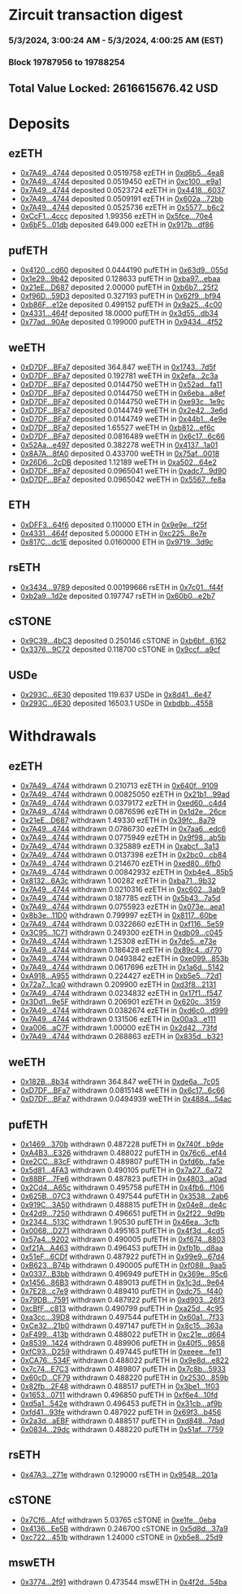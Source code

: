 # Zircuit transaction digest
### 5/3/2024, 3:00:24 AM - 5/3/2024, 4:00:25 AM (EST)
### Block 19787956 to 19788254

## Total Value Locked: 2616615676.42 USD

# Deposits
## ezETH
- [0x7A49...4744](https://etherscan.io/address/0x7A493Be5c2ce014cD049Bf178a1ac0Db1B434744) deposited 0.0519758 ezETH in [0xd6b5...4ea8](https://etherscan.io/tx/0x7A493Be5c2ce014cD049Bf178a1ac0Db1B434744)
- [0x7A49...4744](https://etherscan.io/address/0x7A493Be5c2ce014cD049Bf178a1ac0Db1B434744) deposited 0.0519450 ezETH in [0xc100...e9a1](https://etherscan.io/tx/0x7A493Be5c2ce014cD049Bf178a1ac0Db1B434744)
- [0x7A49...4744](https://etherscan.io/address/0x7A493Be5c2ce014cD049Bf178a1ac0Db1B434744) deposited 0.0523724 ezETH in [0x4418...6037](https://etherscan.io/tx/0x7A493Be5c2ce014cD049Bf178a1ac0Db1B434744)
- [0x7A49...4744](https://etherscan.io/address/0x7A493Be5c2ce014cD049Bf178a1ac0Db1B434744) deposited 0.0509191 ezETH in [0x602a...72bb](https://etherscan.io/tx/0x7A493Be5c2ce014cD049Bf178a1ac0Db1B434744)
- [0x7A49...4744](https://etherscan.io/address/0x7A493Be5c2ce014cD049Bf178a1ac0Db1B434744) deposited 0.0525736 ezETH in [0x5577...b6c2](https://etherscan.io/tx/0x7A493Be5c2ce014cD049Bf178a1ac0Db1B434744)
- [0xCcF1...4ccc](https://etherscan.io/address/0xCcF1Ad6aC289BFca5C1901125f0C6087847A4ccc) deposited 1.99356 ezETH in [0x5fce...70e4](https://etherscan.io/tx/0xCcF1Ad6aC289BFca5C1901125f0C6087847A4ccc)
- [0x6bF5...01db](https://etherscan.io/address/0x6bF52B769ac1697E8046568dd9af25a0833301db) deposited 649.000 ezETH in [0x917b...df86](https://etherscan.io/tx/0x6bF52B769ac1697E8046568dd9af25a0833301db)
## pufETH
- [0x4120...cd60](https://etherscan.io/address/0x41203B86351554F67236bc22C40E63B812F0cd60) deposited 0.0444190 pufETH in [0x63d9...055d](https://etherscan.io/tx/0x41203B86351554F67236bc22C40E63B812F0cd60)
- [0x1e29...9b42](https://etherscan.io/address/0x1e294b41ae794389D6f9F0953aC2F598dfFa9b42) deposited 0.128633 pufETH in [0xba97...ebaa](https://etherscan.io/tx/0x1e294b41ae794389D6f9F0953aC2F598dfFa9b42)
- [0x21eE...D687](https://etherscan.io/address/0x21eE76565B834fE06FB23E17Ff37802d673ED687) deposited 2.00000 pufETH in [0xb6b7...25f2](https://etherscan.io/tx/0x21eE76565B834fE06FB23E17Ff37802d673ED687)
- [0xf96D...59D3](https://etherscan.io/address/0xf96Ddaa24D9f01D30443D5E95dbEe0E79aFC59D3) deposited 0.327193 pufETH in [0x62f9...bf94](https://etherscan.io/tx/0xf96Ddaa24D9f01D30443D5E95dbEe0E79aFC59D3)
- [0xb86F...e12e](https://etherscan.io/address/0xb86F5260164306A0Cb6dAa8c8fcd163C5D17e12e) deposited 0.499152 pufETH in [0x9a25...4c00](https://etherscan.io/tx/0xb86F5260164306A0Cb6dAa8c8fcd163C5D17e12e)
- [0x4331...464f](https://etherscan.io/address/0x4331A6F53F75b215b1a6D6292AcAa564bD89464f) deposited 18.0000 pufETH in [0x3d55...db34](https://etherscan.io/tx/0x4331A6F53F75b215b1a6D6292AcAa564bD89464f)
- [0x77ad...90Ae](https://etherscan.io/address/0x77adCaE7d3DF1DC372Aa932E4684B25D97Dd90Ae) deposited 0.199000 pufETH in [0x9434...4f52](https://etherscan.io/tx/0x77adCaE7d3DF1DC372Aa932E4684B25D97Dd90Ae)
## weETH
- [0xD7DF...BFa7](https://etherscan.io/address/0xD7DF7E085214743530afF339aFC420c7c720BFa7) deposited 364.847 weETH in [0x1743...7d5f](https://etherscan.io/tx/0xD7DF7E085214743530afF339aFC420c7c720BFa7)
- [0xD7DF...BFa7](https://etherscan.io/address/0xD7DF7E085214743530afF339aFC420c7c720BFa7) deposited 0.192781 weETH in [0x2efa...2c3a](https://etherscan.io/tx/0xD7DF7E085214743530afF339aFC420c7c720BFa7)
- [0xD7DF...BFa7](https://etherscan.io/address/0xD7DF7E085214743530afF339aFC420c7c720BFa7) deposited 0.0144750 weETH in [0x52ad...fa11](https://etherscan.io/tx/0xD7DF7E085214743530afF339aFC420c7c720BFa7)
- [0xD7DF...BFa7](https://etherscan.io/address/0xD7DF7E085214743530afF339aFC420c7c720BFa7) deposited 0.0144750 weETH in [0x6eba...a8ef](https://etherscan.io/tx/0xD7DF7E085214743530afF339aFC420c7c720BFa7)
- [0xD7DF...BFa7](https://etherscan.io/address/0xD7DF7E085214743530afF339aFC420c7c720BFa7) deposited 0.0144750 weETH in [0xe93c...1e9c](https://etherscan.io/tx/0xD7DF7E085214743530afF339aFC420c7c720BFa7)
- [0xD7DF...BFa7](https://etherscan.io/address/0xD7DF7E085214743530afF339aFC420c7c720BFa7) deposited 0.0144749 weETH in [0x2e42...3e6d](https://etherscan.io/tx/0xD7DF7E085214743530afF339aFC420c7c720BFa7)
- [0xD7DF...BFa7](https://etherscan.io/address/0xD7DF7E085214743530afF339aFC420c7c720BFa7) deposited 0.0144749 weETH in [0x44b1...4e9e](https://etherscan.io/tx/0xD7DF7E085214743530afF339aFC420c7c720BFa7)
- [0xD7DF...BFa7](https://etherscan.io/address/0xD7DF7E085214743530afF339aFC420c7c720BFa7) deposited 1.65527 weETH in [0xb812...ef6c](https://etherscan.io/tx/0xD7DF7E085214743530afF339aFC420c7c720BFa7)
- [0xD7DF...BFa7](https://etherscan.io/address/0xD7DF7E085214743530afF339aFC420c7c720BFa7) deposited 0.0816489 weETH in [0x6c17...6c66](https://etherscan.io/tx/0xD7DF7E085214743530afF339aFC420c7c720BFa7)
- [0x52Aa...e497](https://etherscan.io/address/0x52Aa899454998Be5b000Ad077a46Bbe360F4e497) deposited 0.382278 weETH in [0x4137...1a01](https://etherscan.io/tx/0x52Aa899454998Be5b000Ad077a46Bbe360F4e497)
- [0x8A7A...8fA0](https://etherscan.io/address/0x8A7A3A4ae47F3A1e6c3A56f31941f34A302D8fA0) deposited 0.433700 weETH in [0x75af...0018](https://etherscan.io/tx/0x8A7A3A4ae47F3A1e6c3A56f31941f34A302D8fA0)
- [0x26D6...2cDB](https://etherscan.io/address/0x26D68A5042Ba924DC8870AC0ad478d3CE6e02cDB) deposited 1.12189 weETH in [0xa502...64e2](https://etherscan.io/tx/0x26D68A5042Ba924DC8870AC0ad478d3CE6e02cDB)
- [0xD7DF...BFa7](https://etherscan.io/address/0xD7DF7E085214743530afF339aFC420c7c720BFa7) deposited 0.0965041 weETH in [0xadc7...9d90](https://etherscan.io/tx/0xD7DF7E085214743530afF339aFC420c7c720BFa7)
- [0xD7DF...BFa7](https://etherscan.io/address/0xD7DF7E085214743530afF339aFC420c7c720BFa7) deposited 0.0965042 weETH in [0x5567...fe8a](https://etherscan.io/tx/0xD7DF7E085214743530afF339aFC420c7c720BFa7)
## ETH
- [0xDFF3...64f6](https://etherscan.io/address/0xDFF37c1590FADcD1f15183EC44C6Cfb90C9864f6) deposited 0.110000 ETH in [0x9e9e...f25f](https://etherscan.io/tx/0xDFF37c1590FADcD1f15183EC44C6Cfb90C9864f6)
- [0x4331...464f](https://etherscan.io/address/0x4331A6F53F75b215b1a6D6292AcAa564bD89464f) deposited 5.00000 ETH in [0xc225...8e7e](https://etherscan.io/tx/0x4331A6F53F75b215b1a6D6292AcAa564bD89464f)
- [0x817C...dc1E](https://etherscan.io/address/0x817C626E217d275a88aef065606f4aAb5008dc1E) deposited 0.0160000 ETH in [0x9719...3d9c](https://etherscan.io/tx/0x817C626E217d275a88aef065606f4aAb5008dc1E)
## rsETH
- [0x3434...9789](https://etherscan.io/address/0x34349c5569e7B846c3558961552D2202760A9789) deposited 0.00199666 rsETH in [0x7c01...f44f](https://etherscan.io/tx/0x34349c5569e7B846c3558961552D2202760A9789)
- [0xb2a9...1d2e](https://etherscan.io/address/0xb2a9255E4da09c6C20B618A9cf208695f86D1d2e) deposited 0.197747 rsETH in [0x60b0...e2b7](https://etherscan.io/tx/0xb2a9255E4da09c6C20B618A9cf208695f86D1d2e)
## cSTONE
- [0x9C39...4bC3](https://etherscan.io/address/0x9C3967B93589030bbDd3e14fe4942eF365E24bC3) deposited 0.250146 cSTONE in [0xb6bf...6162](https://etherscan.io/tx/0x9C3967B93589030bbDd3e14fe4942eF365E24bC3)
- [0x3376...9C72](https://etherscan.io/address/0x3376050A6A8888356963f4B3b87d500749299C72) deposited 0.118700 cSTONE in [0x9ccf...a9cf](https://etherscan.io/tx/0x3376050A6A8888356963f4B3b87d500749299C72)
## USDe
- [0x293C...6E30](https://etherscan.io/address/0x293C6937D8D82e05B01335F7B33FBA0c8e256E30) deposited 119.637 USDe in [0x8d41...6e47](https://etherscan.io/tx/0x293C6937D8D82e05B01335F7B33FBA0c8e256E30)
- [0x293C...6E30](https://etherscan.io/address/0x293C6937D8D82e05B01335F7B33FBA0c8e256E30) deposited 16503.1 USDe in [0xbdbb...4558](https://etherscan.io/tx/0x293C6937D8D82e05B01335F7B33FBA0c8e256E30)
# Withdrawals
## ezETH
- [0x7A49...4744](https://etherscan.io/address/0x7A493Be5c2ce014cD049Bf178a1ac0Db1B434744) withdrawn 0.210713 ezETH in [0x640f...9109](https://etherscan.io/tx/0x7A493Be5c2ce014cD049Bf178a1ac0Db1B434744)
- [0x7A49...4744](https://etherscan.io/address/0x7A493Be5c2ce014cD049Bf178a1ac0Db1B434744) withdrawn 0.00825050 ezETH in [0x21b1...99ad](https://etherscan.io/tx/0x7A493Be5c2ce014cD049Bf178a1ac0Db1B434744)
- [0x7A49...4744](https://etherscan.io/address/0x7A493Be5c2ce014cD049Bf178a1ac0Db1B434744) withdrawn 0.0379172 ezETH in [0xed60...c4d4](https://etherscan.io/tx/0x7A493Be5c2ce014cD049Bf178a1ac0Db1B434744)
- [0x7A49...4744](https://etherscan.io/address/0x7A493Be5c2ce014cD049Bf178a1ac0Db1B434744) withdrawn 0.0876596 ezETH in [0x1d2e...26ce](https://etherscan.io/tx/0x7A493Be5c2ce014cD049Bf178a1ac0Db1B434744)
- [0x21eE...D687](https://etherscan.io/address/0x21eE76565B834fE06FB23E17Ff37802d673ED687) withdrawn 1.49330 ezETH in [0x39fc...8a79](https://etherscan.io/tx/0x21eE76565B834fE06FB23E17Ff37802d673ED687)
- [0x7A49...4744](https://etherscan.io/address/0x7A493Be5c2ce014cD049Bf178a1ac0Db1B434744) withdrawn 0.0786730 ezETH in [0x7aa6...edc6](https://etherscan.io/tx/0x7A493Be5c2ce014cD049Bf178a1ac0Db1B434744)
- [0x7A49...4744](https://etherscan.io/address/0x7A493Be5c2ce014cD049Bf178a1ac0Db1B434744) withdrawn 0.0775949 ezETH in [0x9f98...ab5b](https://etherscan.io/tx/0x7A493Be5c2ce014cD049Bf178a1ac0Db1B434744)
- [0x7A49...4744](https://etherscan.io/address/0x7A493Be5c2ce014cD049Bf178a1ac0Db1B434744) withdrawn 0.325889 ezETH in [0xabcf...3a13](https://etherscan.io/tx/0x7A493Be5c2ce014cD049Bf178a1ac0Db1B434744)
- [0x7A49...4744](https://etherscan.io/address/0x7A493Be5c2ce014cD049Bf178a1ac0Db1B434744) withdrawn 0.0137398 ezETH in [0x2bc0...cb84](https://etherscan.io/tx/0x7A493Be5c2ce014cD049Bf178a1ac0Db1B434744)
- [0x7A49...4744](https://etherscan.io/address/0x7A493Be5c2ce014cD049Bf178a1ac0Db1B434744) withdrawn 0.214670 ezETH in [0xed80...6fb0](https://etherscan.io/tx/0x7A493Be5c2ce014cD049Bf178a1ac0Db1B434744)
- [0x7A49...4744](https://etherscan.io/address/0x7A493Be5c2ce014cD049Bf178a1ac0Db1B434744) withdrawn 0.00842932 ezETH in [0xb4e4...85b5](https://etherscan.io/tx/0x7A493Be5c2ce014cD049Bf178a1ac0Db1B434744)
- [0x8132...6A3c](https://etherscan.io/address/0x81326b5f0D2c08b9cf037C7B6B77a14dFB446A3c) withdrawn 1.00282 ezETH in [0xba71...9b32](https://etherscan.io/tx/0x81326b5f0D2c08b9cf037C7B6B77a14dFB446A3c)
- [0x7A49...4744](https://etherscan.io/address/0x7A493Be5c2ce014cD049Bf178a1ac0Db1B434744) withdrawn 0.0210316 ezETH in [0xc602...3ab9](https://etherscan.io/tx/0x7A493Be5c2ce014cD049Bf178a1ac0Db1B434744)
- [0x7A49...4744](https://etherscan.io/address/0x7A493Be5c2ce014cD049Bf178a1ac0Db1B434744) withdrawn 0.187785 ezETH in [0x5b43...7a5d](https://etherscan.io/tx/0x7A493Be5c2ce014cD049Bf178a1ac0Db1B434744)
- [0x7A49...4744](https://etherscan.io/address/0x7A493Be5c2ce014cD049Bf178a1ac0Db1B434744) withdrawn 0.0755923 ezETH in [0x073e...aea1](https://etherscan.io/tx/0x7A493Be5c2ce014cD049Bf178a1ac0Db1B434744)
- [0x8b3e...11D0](https://etherscan.io/address/0x8b3e08E6C375723AC91aA5B27230fa493Ba811D0) withdrawn 0.799997 ezETH in [0x8117...60be](https://etherscan.io/tx/0x8b3e08E6C375723AC91aA5B27230fa493Ba811D0)
- [0x7A49...4744](https://etherscan.io/address/0x7A493Be5c2ce014cD049Bf178a1ac0Db1B434744) withdrawn 0.0322660 ezETH in [0xf116...5e59](https://etherscan.io/tx/0x7A493Be5c2ce014cD049Bf178a1ac0Db1B434744)
- [0x3C95...1C71](https://etherscan.io/address/0x3C95249b243E1be3DD6D8bd8de1a48251fCA1C71) withdrawn 0.249300 ezETH in [0xdb09...c045](https://etherscan.io/tx/0x3C95249b243E1be3DD6D8bd8de1a48251fCA1C71)
- [0x7A49...4744](https://etherscan.io/address/0x7A493Be5c2ce014cD049Bf178a1ac0Db1B434744) withdrawn 1.25308 ezETH in [0x7de5...e73e](https://etherscan.io/tx/0x7A493Be5c2ce014cD049Bf178a1ac0Db1B434744)
- [0x7A49...4744](https://etherscan.io/address/0x7A493Be5c2ce014cD049Bf178a1ac0Db1B434744) withdrawn 0.186428 ezETH in [0x89c4...d770](https://etherscan.io/tx/0x7A493Be5c2ce014cD049Bf178a1ac0Db1B434744)
- [0x7A49...4744](https://etherscan.io/address/0x7A493Be5c2ce014cD049Bf178a1ac0Db1B434744) withdrawn 0.0493842 ezETH in [0xe099...853b](https://etherscan.io/tx/0x7A493Be5c2ce014cD049Bf178a1ac0Db1B434744)
- [0x7A49...4744](https://etherscan.io/address/0x7A493Be5c2ce014cD049Bf178a1ac0Db1B434744) withdrawn 0.0617696 ezETH in [0x1a6d...5142](https://etherscan.io/tx/0x7A493Be5c2ce014cD049Bf178a1ac0Db1B434744)
- [0xA918...A955](https://etherscan.io/address/0xA91879510E32e52b054640c62881F21DF56fA955) withdrawn 0.224427 ezETH in [0xb5e5...72d1](https://etherscan.io/tx/0xA91879510E32e52b054640c62881F21DF56fA955)
- [0x72a7...1ca0](https://etherscan.io/address/0x72a7b15014df24565eEC5AB0BF0aCd3146031ca0) withdrawn 0.209900 ezETH in [0xd3f8...2131](https://etherscan.io/tx/0x72a7b15014df24565eEC5AB0BF0aCd3146031ca0)
- [0x7A49...4744](https://etherscan.io/address/0x7A493Be5c2ce014cD049Bf178a1ac0Db1B434744) withdrawn 0.0234832 ezETH in [0x17f1...f547](https://etherscan.io/tx/0x7A493Be5c2ce014cD049Bf178a1ac0Db1B434744)
- [0x3Dd1...9e5F](https://etherscan.io/address/0x3Dd12318b46B6ce96e14396349a4fA93f3b59e5F) withdrawn 0.206901 ezETH in [0x620c...3159](https://etherscan.io/tx/0x3Dd12318b46B6ce96e14396349a4fA93f3b59e5F)
- [0x7A49...4744](https://etherscan.io/address/0x7A493Be5c2ce014cD049Bf178a1ac0Db1B434744) withdrawn 0.0382674 ezETH in [0xd6c0...d999](https://etherscan.io/tx/0x7A493Be5c2ce014cD049Bf178a1ac0Db1B434744)
- [0x7A49...4744](https://etherscan.io/address/0x7A493Be5c2ce014cD049Bf178a1ac0Db1B434744) withdrawn 0.131506 ezETH in [0x00a3...e111](https://etherscan.io/tx/0x7A493Be5c2ce014cD049Bf178a1ac0Db1B434744)
- [0xa006...aC7F](https://etherscan.io/address/0xa006C0A79a3fa5CBeCAc69e2aF5Db79D6C93aC7F) withdrawn 1.00000 ezETH in [0x2d42...73fd](https://etherscan.io/tx/0xa006C0A79a3fa5CBeCAc69e2aF5Db79D6C93aC7F)
- [0x7A49...4744](https://etherscan.io/address/0x7A493Be5c2ce014cD049Bf178a1ac0Db1B434744) withdrawn 0.268863 ezETH in [0x835d...b321](https://etherscan.io/tx/0x7A493Be5c2ce014cD049Bf178a1ac0Db1B434744)
## weETH
- [0x182B...8b34](https://etherscan.io/address/0x182BA473F3d08e78d92F5c321829a4aCaF3f8b34) withdrawn 364.847 weETH in [0xde6a...7c05](https://etherscan.io/tx/0x182BA473F3d08e78d92F5c321829a4aCaF3f8b34)
- [0xD7DF...BFa7](https://etherscan.io/address/0xD7DF7E085214743530afF339aFC420c7c720BFa7) withdrawn 0.0815148 weETH in [0x6c17...6c66](https://etherscan.io/tx/0xD7DF7E085214743530afF339aFC420c7c720BFa7)
- [0xD7DF...BFa7](https://etherscan.io/address/0xD7DF7E085214743530afF339aFC420c7c720BFa7) withdrawn 0.0494939 weETH in [0x4884...54ac](https://etherscan.io/tx/0xD7DF7E085214743530afF339aFC420c7c720BFa7)
## pufETH
- [0x1469...370b](https://etherscan.io/address/0x1469a5C15b92acd3F94bB1b881999Ce5bA87370b) withdrawn 0.487228 pufETH in [0x740f...b9de](https://etherscan.io/tx/0x1469a5C15b92acd3F94bB1b881999Ce5bA87370b)
- [0xA4B3...E326](https://etherscan.io/address/0xA4B3A7AfAfAFD1eB1B469B4587b873BD4D11E326) withdrawn 0.488022 pufETH in [0x76c6...ef44](https://etherscan.io/tx/0xA4B3A7AfAfAFD1eB1B469B4587b873BD4D11E326)
- [0xe2CC...83cF](https://etherscan.io/address/0xe2CC47f94DEa718074b088aBe53823e5c7AC83cF) withdrawn 0.489807 pufETH in [0xfd6b...fa5e](https://etherscan.io/tx/0xe2CC47f94DEa718074b088aBe53823e5c7AC83cF)
- [0x5d81...4FA3](https://etherscan.io/address/0x5d815AdE56118c7F7e3A459349dA472C1A184FA3) withdrawn 0.490105 pufETH in [0x7a27...6a72](https://etherscan.io/tx/0x5d815AdE56118c7F7e3A459349dA472C1A184FA3)
- [0x88BF...7Fe6](https://etherscan.io/address/0x88BFd07165d9EC85b3114dbE8332D7a782457Fe6) withdrawn 0.487823 pufETH in [0x4803...a0ad](https://etherscan.io/tx/0x88BFd07165d9EC85b3114dbE8332D7a782457Fe6)
- [0x2Cd4...A65c](https://etherscan.io/address/0x2Cd45f895Be668eE28D8a86794d3837355dDA65c) withdrawn 0.495758 pufETH in [0x4fb6...f106](https://etherscan.io/tx/0x2Cd45f895Be668eE28D8a86794d3837355dDA65c)
- [0x625B...07C3](https://etherscan.io/address/0x625BFf4E45AEA756B18794bEBaBab2A0889f07C3) withdrawn 0.497544 pufETH in [0x3538...2ab6](https://etherscan.io/tx/0x625BFf4E45AEA756B18794bEBaBab2A0889f07C3)
- [0x919C...3A50](https://etherscan.io/address/0x919C1352187EB7B74d178c85C0409516D4BF3A50) withdrawn 0.488815 pufETH in [0x04e8...de4c](https://etherscan.io/tx/0x919C1352187EB7B74d178c85C0409516D4BF3A50)
- [0x42d9...7250](https://etherscan.io/address/0x42d9F76B6FdF779d7baEFCf2549b454449ea7250) withdrawn 0.496651 pufETH in [0x2f22...9d9b](https://etherscan.io/tx/0x42d9F76B6FdF779d7baEFCf2549b454449ea7250)
- [0x2344...513C](https://etherscan.io/address/0x234415043b1fff486e8315a14f4bcD4aF1e7513C) withdrawn 1.90530 pufETH in [0x46ea...3cfb](https://etherscan.io/tx/0x234415043b1fff486e8315a14f4bcD4aF1e7513C)
- [0x0068...D271](https://etherscan.io/address/0x0068581C7DB08e4BAD5dF6c5A422597B19eAD271) withdrawn 0.495163 pufETH in [0x4f3d...4cd5](https://etherscan.io/tx/0x0068581C7DB08e4BAD5dF6c5A422597B19eAD271)
- [0x57a4...9202](https://etherscan.io/address/0x57a4A2d51Dc409Aa9061F6273D6626F84F999202) withdrawn 0.490005 pufETH in [0xf674...8803](https://etherscan.io/tx/0x57a4A2d51Dc409Aa9061F6273D6626F84F999202)
- [0xf21A...A463](https://etherscan.io/address/0xf21A6D83dA7d637b03DCfEe63935a0eEC598A463) withdrawn 0.496453 pufETH in [0xfb1b...d8aa](https://etherscan.io/tx/0xf21A6D83dA7d637b03DCfEe63935a0eEC598A463)
- [0x51eF...6CDf](https://etherscan.io/address/0x51eF4B8C4705047FbCBA01825bE7408EAD006CDf) withdrawn 0.487922 pufETH in [0x99e9...67d4](https://etherscan.io/tx/0x51eF4B8C4705047FbCBA01825bE7408EAD006CDf)
- [0xB623...B74b](https://etherscan.io/address/0xB62398F7666B9270a53D1128a0E33D93CCc2B74b) withdrawn 0.490005 pufETH in [0xf088...9aa5](https://etherscan.io/tx/0xB62398F7666B9270a53D1128a0E33D93CCc2B74b)
- [0x0337...B3bb](https://etherscan.io/address/0x0337cF8cE193364adae0b9a5d0FD61327259B3bb) withdrawn 0.496949 pufETH in [0x369e...95c6](https://etherscan.io/tx/0x0337cF8cE193364adae0b9a5d0FD61327259B3bb)
- [0x1456...86B3](https://etherscan.io/address/0x14566e3c37FE2d972Fcfb9f52A6EedEb1F3B86B3) withdrawn 0.489013 pufETH in [0x1c3d...9e64](https://etherscan.io/tx/0x14566e3c37FE2d972Fcfb9f52A6EedEb1F3B86B3)
- [0x7E28...c7e9](https://etherscan.io/address/0x7E2811405C5321Ff120E20F2a4d9A6C45CB6c7e9) withdrawn 0.489410 pufETH in [0xdc75...f440](https://etherscan.io/tx/0x7E2811405C5321Ff120E20F2a4d9A6C45CB6c7e9)
- [0x79DB...7591](https://etherscan.io/address/0x79DBF7d4d6F182435BECb65cbfbe037316d87591) withdrawn 0.487922 pufETH in [0xd903...26f3](https://etherscan.io/tx/0x79DBF7d4d6F182435BECb65cbfbe037316d87591)
- [0xcBfF...c813](https://etherscan.io/address/0xcBfF551f10100802B0686d2a9d1c192c1EFac813) withdrawn 0.490799 pufETH in [0xa25d...4c95](https://etherscan.io/tx/0xcBfF551f10100802B0686d2a9d1c192c1EFac813)
- [0xa3cc...39D8](https://etherscan.io/address/0xa3cc7932f1ebEdABa964F45a4342Be0732c139D8) withdrawn 0.497544 pufETH in [0x60a1...7f33](https://etherscan.io/tx/0xa3cc7932f1ebEdABa964F45a4342Be0732c139D8)
- [0xCe32...21b0](https://etherscan.io/address/0xCe32ad741dAbE0e99201ECD62E8B99841a7421b0) withdrawn 0.497147 pufETH in [0x8c15...363a](https://etherscan.io/tx/0xCe32ad741dAbE0e99201ECD62E8B99841a7421b0)
- [0xF499...413b](https://etherscan.io/address/0xF499081C755Ac53bb2B76CAA9B0831c45CA2413b) withdrawn 0.488022 pufETH in [0xc21e...d664](https://etherscan.io/tx/0xF499081C755Ac53bb2B76CAA9B0831c45CA2413b)
- [0x8539...1424](https://etherscan.io/address/0x8539d2881F134e40cc6cb8B6ed5CCC879A3a1424) withdrawn 0.489906 pufETH in [0x40f5...9858](https://etherscan.io/tx/0x8539d2881F134e40cc6cb8B6ed5CCC879A3a1424)
- [0xfC93...D259](https://etherscan.io/address/0xfC936a7079eC3bE9b1beD07E04D9C08F32F7D259) withdrawn 0.497445 pufETH in [0xeeee...fe11](https://etherscan.io/tx/0xfC936a7079eC3bE9b1beD07E04D9C08F32F7D259)
- [0xCA76...534F](https://etherscan.io/address/0xCA76ee0e7C67D35275765bAc09eCbE88b857534F) withdrawn 0.488022 pufETH in [0x9e8d...e822](https://etherscan.io/tx/0xCA76ee0e7C67D35275765bAc09eCbE88b857534F)
- [0x7c74...E7C3](https://etherscan.io/address/0x7c7407A5c844DD1477269f254978EC2750b4E7C3) withdrawn 0.489807 pufETH in [0x7c8b...5933](https://etherscan.io/tx/0x7c7407A5c844DD1477269f254978EC2750b4E7C3)
- [0x60cD...CF79](https://etherscan.io/address/0x60cD6e9115E50B6316fa582EC13419692FF8CF79) withdrawn 0.488220 pufETH in [0x2530...859b](https://etherscan.io/tx/0x60cD6e9115E50B6316fa582EC13419692FF8CF79)
- [0x82fb...2F48](https://etherscan.io/address/0x82fbD9E4be0F8B4b356E54d24B5EAc28F2df2F48) withdrawn 0.488517 pufETH in [0x3be1...1f03](https://etherscan.io/tx/0x82fbD9E4be0F8B4b356E54d24B5EAc28F2df2F48)
- [0x1653...0711](https://etherscan.io/address/0x1653905626eeCa709eBa6Eb8c4d8158a16bB0711) withdrawn 0.496850 pufETH in [0xf6e4...10fd](https://etherscan.io/tx/0x1653905626eeCa709eBa6Eb8c4d8158a16bB0711)
- [0xd5a1...542e](https://etherscan.io/address/0xd5a1abb0f67bcCd009eA32735a5172dECe70542e) withdrawn 0.496453 pufETH in [0x31cb...af9b](https://etherscan.io/tx/0xd5a1abb0f67bcCd009eA32735a5172dECe70542e)
- [0xfd41...93fe](https://etherscan.io/address/0xfd41AC52Fa6F21A04deAf33EC1c3BD50191593fe) withdrawn 0.487922 pufETH in [0x69f3...b456](https://etherscan.io/tx/0xfd41AC52Fa6F21A04deAf33EC1c3BD50191593fe)
- [0x2a3d...aEBF](https://etherscan.io/address/0x2a3dC25e1970bC837cE0861c5D20487493c6aEBF) withdrawn 0.488517 pufETH in [0xd848...7dad](https://etherscan.io/tx/0x2a3dC25e1970bC837cE0861c5D20487493c6aEBF)
- [0x0834...29dc](https://etherscan.io/address/0x08344320566478deeFD276Bb3b306c67386729dc) withdrawn 0.488220 pufETH in [0x51af...7759](https://etherscan.io/tx/0x08344320566478deeFD276Bb3b306c67386729dc)
## rsETH
- [0x47A3...271e](https://etherscan.io/address/0x47A3c19Aaf10D17f2e5538e18B3D409bFc14271e) withdrawn 0.129000 rsETH in [0x9548...201a](https://etherscan.io/tx/0x47A3c19Aaf10D17f2e5538e18B3D409bFc14271e)
## cSTONE
- [0x7Cf6...Afcf](https://etherscan.io/address/0x7Cf67A1A486D5716517A989F180112ba26D1Afcf) withdrawn 5.03765 cSTONE in [0xe1fe...0eba](https://etherscan.io/tx/0x7Cf67A1A486D5716517A989F180112ba26D1Afcf)
- [0x4136...Ee5B](https://etherscan.io/address/0x413642cafe68F1FE718D46Ec32136E209fD7Ee5B) withdrawn 0.246700 cSTONE in [0x5d8d...37a9](https://etherscan.io/tx/0x413642cafe68F1FE718D46Ec32136E209fD7Ee5B)
- [0xc722...451b](https://etherscan.io/address/0xc7223cb4C772a9EF6eb60228913A6A2b191b451b) withdrawn 1.24000 cSTONE in [0xb5e8...25d9](https://etherscan.io/tx/0xc7223cb4C772a9EF6eb60228913A6A2b191b451b)
## mswETH
- [0x3774...2f91](https://etherscan.io/address/0x37749f66F360D9DE7B8B1F7928d839aa52aB2f91) withdrawn 0.473544 mswETH in [0x4f2d...54ba](https://etherscan.io/tx/0x37749f66F360D9DE7B8B1F7928d839aa52aB2f91)

